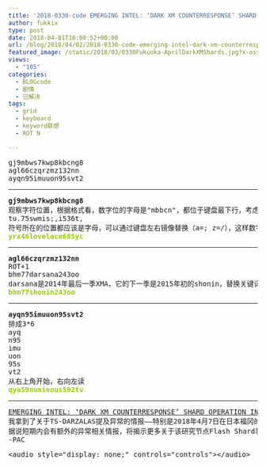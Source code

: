 ```yaml
---
title: '2018-0330-code EMERGING INTEL: ‘DARK XM COUNTERRESPONSE’ SHARD OPERATION IN FUKUOKA — PART 1'
author: fukkix
type: post
date: 2018-04-01T16:00:52+00:00
url: /blog/2018/04/02/2018-0330-code-emerging-intel-dark-xm-counterresponse-shard-operation-in-fukuoka-part-1/
featured_image: /static/2018/03/0330Fukuoka-AprilDarkXMShards.jpg?x-oss-process=image/resize,m_fill,w_700,h_220
views:
  - "105"
categories:
  - BLOGcode
  - 剧情
  - 已解决
tags:
  - grid
  - keyboard
  - keyword联想
  - ROT N

---
```

<pre>gj9mbws7kwp8kbcng8
agl66czqrzmz132nn
ayqn95imuuon95svt2<!--more--></pre>

* * *

<pre><strong>gj9mbws7kwp8kbcng8</strong>
观察字符位置，根据格式看，数字位的字母是"mbbcn"，都位于键盘最下行，考虑先进行一次键盘上下镜像（a=q 0=/）得到
tu.75swmis;,i536t,
符号所在的位置都应该是字母，可以通过键盘左右镜像替换（a=; z=/），这样数字位依旧是数字
<span style="color: #99cc00;"><strong>yrx46lovelace685yc</strong></span></pre>

* * *

<pre><strong>agl66czqrzmz132nn
</strong>ROT+1
bhm77darsana243oo
darsana是2014年最后一季XMA，它的下一季是2015年初的shonin，替换关键词<strong>
<span style="color: #99cc00;">bhm77shonin243oo</span></strong></pre>

* * *

<pre><strong>ayqn95imuuon95svt2
</strong>排成3*6
ayq
n95
imu
uon
95s
vt2
从右上角开始，右向左读<strong>
<span style="color: #99cc00;">qya59numinous592tv</span></strong></pre>

* * *

<pre><a href="http://investigate.ingress.com/2018/03/30/emerging-intel-dark-xm-counterresponse-shard-operation-in-fukuoka-part-1/">EMERGING INTEL: ‘DARK XM COUNTERRESPONSE’ SHARD OPERATION IN FUKUOKA — PART 1</a>
我拿到了关于TS-DARZALAS提及异常的情报——特别是2018年4月7日在日本福冈的Dark XM威胁及CounterResponse的碎片行动资料。
据说短期内会有额外的异常相关情报，将揭示更多关于该研究节点Flash Shard事件细节。有识之人说它的活动情况和EXO5的“Shard Shuttle”异常阶段非常相似。
-PAC</pre>

<pre>&lt;audio style="display: none;" controls="controls">&lt;/audio></pre>